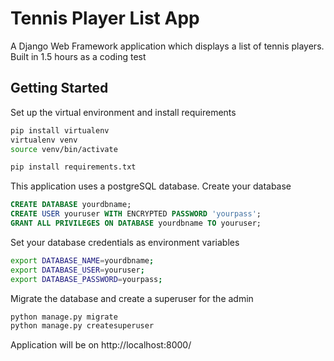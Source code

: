 # Tennis Player List App

A Django Web Framework application which displays a list of tennis players. Built in 1.5 hours as a coding test

## Getting Started

Set up the virtual environment and install requirements

```bash
pip install virtualenv
virtualenv venv
source venv/bin/activate

pip install requirements.txt
```

This application uses a postgreSQL database.
Create your database

```sql
CREATE DATABASE yourdbname;
CREATE USER youruser WITH ENCRYPTED PASSWORD 'yourpass';
GRANT ALL PRIVILEGES ON DATABASE yourdbname TO youruser;
```

Set your database credentials as environment variables

```bash
export DATABASE_NAME=yourdbname;
export DATABASE_USER=youruser;
export DATABASE_PASSWORD=yourpass;
```

Migrate the database and create a superuser for the admin

```bash
python manage.py migrate
python manage.py createsuperuser
```

Application will be on http://localhost:8000/
